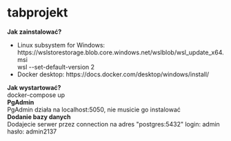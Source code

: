 # tabprojekt
<b>Jak zainstalować?</b><br>
  <ul>
      <li>Linux subsystem for Windows: https://wslstorestorage.blob.core.windows.net/wslblob/wsl_update_x64.msi<br>wsl --set-default-version 2</li>
      <li>Docker desktop: https://docs.docker.com/desktop/windows/install/</li>
  </ul>
<b>Jak wystartować?</b><br>
  docker-compose up<br>
<b>PgAdmin</b><br>
  PgAdmin działa na localhost:5050, nie musicie go instalować<br>
<b>Dodanie bazy danych</b><br>
  Dodajecie serwer przez connection na adres "postgres:5432" login: admin hasło: admin2137

